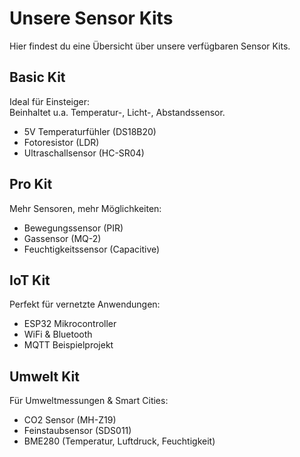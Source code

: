 # Unsere Sensor Kits

Hier findest du eine Übersicht über unsere verfügbaren Sensor Kits.

## Basic Kit

Ideal für Einsteiger:  
Beinhaltet u.a. Temperatur-, Licht-, Abstandssensor.

- 5V Temperaturfühler (DS18B20)
- Fotoresistor (LDR)
- Ultraschallsensor (HC-SR04)

## Pro Kit

Mehr Sensoren, mehr Möglichkeiten:

- Bewegungssensor (PIR)
- Gassensor (MQ-2)
- Feuchtigkeitssensor (Capacitive)

## IoT Kit

Perfekt für vernetzte Anwendungen:

- ESP32 Mikrocontroller
- WiFi & Bluetooth
- MQTT Beispielprojekt

## Umwelt Kit

Für Umweltmessungen & Smart Cities:

- CO2 Sensor (MH-Z19)
- Feinstaubsensor (SDS011)
- BME280 (Temperatur, Luftdruck, Feuchtigkeit)
